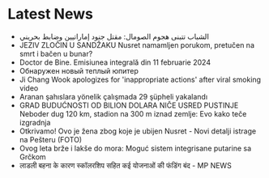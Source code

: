 # Latest News
-  الشباب تتبنى هجوم الصومال: مقتل جنود إماراتيين وضابط بحريني
-  JEZIV ZLOČIN U SANDŽAKU Nusret namamljen porukom, pretučen na smrt i bačen u bunar?
-  Doctor de Bine. Emisiunea integrală din 11 februarie 2024
-  Обнаружен новый теплый юпитер
-  Ji Chang Wook apologizes for 'inappropriate actions' after viral smoking video
-  Aranan şahıslara yönelik çalışmada 29 şüpheli yakalandı
-  GRAD BUDUĆNOSTI OD BILION DOLARA NIČE USRED PUSTINJE Neboder dug 120 km, stadion na 300 m iznad zemlje: Evo kako teče izgradnja
-  Otkrivamo! Ovo je žena zbog koje je ubijen Nusret - Novi detalji istrage na Pešteru (FOTO)
-  Ovog leta brže i lakše do mora: Moguć sistem integrisane putarine sa Grčkom
-  लाडली बहना के कारण स्कॉलरशिप सहित कई योजनाओं की फंडिंग बंद - MP NEWS
